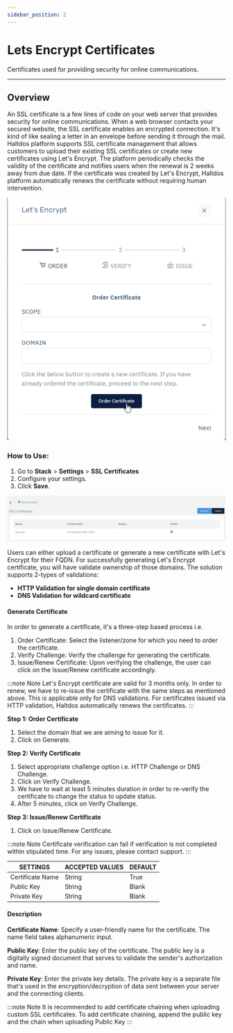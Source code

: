 ```yaml
---
sidebar_position: 2
---
```




# Lets Encrypt Certificates


Certificates used for providing security for online communications.

---

## Overview

An SSL certificate is a few lines of code on your web server that provides security for online communications. When a web browser contacts your secured website, the SSL certificate enables an encrypted connection. It's kind of like sealing a letter in an envelope before sending it through the mail.  
Haltdos platform supports SSL certificate management that allows customers to upload their existing SSL certificates or create new certificates using Let's Encrypt. The platform periodically checks the validity of the certificate and notifies users when the renewal is 2 weeks away from due date. If the certificate was created by Let's Encrypt, Haltdos platform automatically renews the certificate without requiring human intervention.  

![lets encrypt](/img/platform/v6/docs/lets_encrypt1.png)

### How to Use:  

1. Go to **Stack** > **Settings** > **SSL Certificates**
2. Configure your settings. 
3. Click **Save**. 

![lets encrypt](/img/platform/v6/docs/lets_encrypt.png)

Users can either upload a certificate or generate a new certificate with Let's Encrypt for their FQDN. For successfully generating Let's Encrypt certificate, you will have validate ownership of those domains. The solution supports 2-types of validations:

- **HTTP Validation for single domain certificate**
- **DNS Validation for wildcard certificate**

#### Generate Certificate
In order to generate a certificate, it's a three-step based process i.e.  
1. Order Certificate: Select the listener/zone for which you need to order the certificate.  
2. Verify Challenge: Verify the challenge for generating the certificate.  
3. Issue/Renew Certificate: Upon verifying the challenge, the user can click on the Issue/Renew certificate accordingly.  


:::note Note
Let's Encrypt certificate are valid for 3 months only. In order to renew, we have to re-issue the certificate with the same steps as mentioned above. This is applicable only for DNS validations. For certificates issued via HTTP validation, Haltdos automatically renews the certificates.
:::

**Step 1: Order Certificate**
1. Select the domain that we are aiming to issue for it.  
2. Click on Generate.  

**Step 2: Verify Certificate**
1. Select appropriate challenge option i.e. HTTP Challenge or DNS Challenge.
2. Click on Verify Challenge.
3. We have to wait at least 5 minutes duration in order to re-verify the certificate to change the status to update status.  
4. After 5 minutes, click on Verify Challenge.

**Step 3: Issue/Renew Certificate**
1. Click on Issue/Renew Certificate.

:::note Note
Certificate verification can fail if verification is not completed within stipulated time. For any issues, please contact support.
:::

| SETTINGS        | ACCEPTED VALUES | DEFAULT |
|-----------------|-----------------|---------|
| Certificate Name| String          | True    |
| Public Key      | String          | Blank   |
| Private Key     | String          | Blank   |

#### Description
**Certificate Name**: Specify a user-friendly name for the certificate. The name field takes alphanumeric input.  

**Public Key**: Enter the public key of the certificate. The public key is a digitally signed document that serves to validate the sender's authorization and name.  

**Private Key**: Enter the private key details. The private key is a separate file that's used in the encryption/decryption of data sent between your server and the connecting clients.  

:::note Note
It is recommended to add certificate chaining when uploading custom SSL certificates. To add certificate chaining, append the public key and the chain when uploading Public Key 
:::